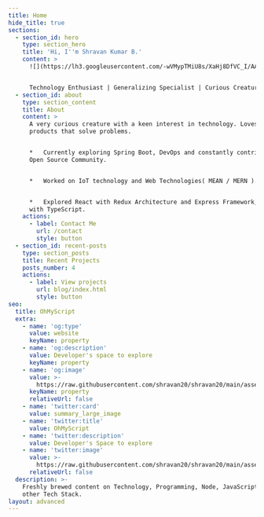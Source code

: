 ```yaml
---
title: Home
hide_title: true
sections:
  - section_id: hero
    type: section_hero
    title: 'Hi, I''m Shravan Kumar B.'
    content: >
      ![](https://lh3.googleusercontent.com/-wVMypTMiU8s/XaHj8DfVC_I/AAAAAAAAAOs/5pgA5Bu-wMADh63Lmzb3Oya6FT6pfS2EACEwYBhgLKtQDAL1Ocqw15Ossz0FxTajx3tPdXqJf-47StLYMq8RkuyXq9QQ2P9DPkz9lvOV3iOKjCAOSOP0DWjzAVcbt_KomdpJYWHPVTUPKxqCHZj4a-YFVMFbjlsYRabKKwTP4iZ2Eg4T7Pjt3H9hOK0aVzDNxUPRPSezj2VGy3FVtWamPO_Mf6JuHd9c0Zlb9pNlkDjoa-hICb8goSnjlXudySYNJG0pnB4hTW4enE82zYR3-ov_uR5Qab_lc3NDOSTMwght3to_gVUtMBTalW5zMDQmhMFX-S2rZahinYJGY64-6yx2E10E_Jwwrp8dbSGNPkPLg_J5oQd8j30e4IhkmlbddLxTgz20DRJRUQfz9kuEyKiDHTSp8Uw6HfxQVpWwJsE0lzqkqEKOj5JPWsQDWvG6RTGB-cL54nGOwlLa9sYKOEQDErjq4qF-KdIm4mBOM9bzzTNoocQhwOV4bad-tf6-mbf-eiBwJXjtD7lC25kHlZ77uecDv62bF08xQJDOrCQ4chYhb-vfpWdsbaDfaMISfCY2RV5lHehdRtuqybrggQb0WOyVmplPzumWq-048l7AizCem1Ubc9a6HfMBwcJVseiCPp0UXfGYjlP4AfYizQCZRoOStMIOdsYQG/w140-h140-p/pp.jpeg)


      Technology Enthusiast | Generalizing Specialist | Curious Creature 
  - section_id: about
    type: section_content
    title: About
    content: >
      A very curious creature with a keen interest in technology. Loves to build
      products that solve problems.


      *   Currently exploring Spring Boot, DevOps and constantly contributing to
      Open Source Community.


      *   Worked on IoT technology and Web Technologies( MEAN / MERN ).


      *   Explored React with Redux Architecture and Express Framework, along
      with TypeScript.
    actions:
      - label: Contact Me
        url: /contact
        style: button
  - section_id: recent-posts
    type: section_posts
    title: Recent Projects
    posts_number: 4
    actions:
      - label: View projects
        url: blog/index.html
        style: button
seo:
  title: OhMyScript
  extra:
    - name: 'og:type'
      value: website
      keyName: property
    - name: 'og:description'
      value: Developer's space to explore
      keyName: property
    - name: 'og:image'
      value: >-
        https://raw.githubusercontent.com/shravan20/shravan20/main/assets/Banner.png
      keyName: property
      relativeUrl: false
    - name: 'twitter:card'
      value: summary_large_image
    - name: 'twitter:title'
      value: OhMyScript
    - name: 'twitter:description'
      value: Developer's Space to explore
    - name: 'twitter:image'
      value: >-
        https://raw.githubusercontent.com/shravan20/shravan20/main/assets/Banner.png
      relativeUrl: false
  description: >-
    Freshly brewed content on Technology, Programming, Node, JavaScript and
    other Tech Stack.
layout: advanced
---
```

